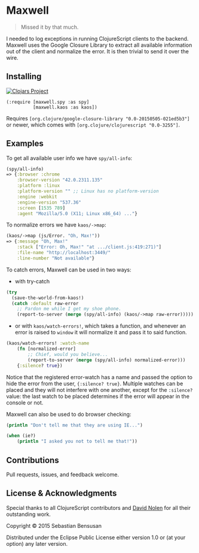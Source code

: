 # Maxwell

> Missed it by that much.

I needed to log exceptions in running ClojureScript clients to the
backend. Maxwell uses the Google Closure Library to extract all
available information out of the client and normalize the error. It is
then trivial to send it over the wire.

## Installing

[![Clojars Project](http://clojars.org/maxwell/latest-version.svg)](http://clojars.org/om-routes)

    (:require [maxwell.spy :as spy]
              [maxwell.kaos :as kaos])

Requires `[org.clojure/google-closure-library "0.0-20150505-021ed5b3"]`
or newer, which comes with `[org.clojure/clojurescript "0.0-3255"]`.

## Examples

To get all available user info we have `spy/all-info`:

```clj
(spy/all-info)
=> {:browser :chrome
    :browser-version "42.0.2311.135"
    :platform :linux
    :platform-version "" ;; Linux has no platform-version
    :engine :webkit
    :engine-version "537.36"
    :screen [1535 789]
    :agent "Mozilla/5.0 (X11; Linux x86_64) ..."}
```
To normalize errors we have `kaos/->map`:

```clj
(kaos/->map (js/Error. "Oh, Max!"))
=> {:message "Oh, Max!"
    :stack ["Error: Oh, Max!" "at .../client.js:419:271)"]
    :file-name "http://localhost:3449/"
    :line-number "Not available"}
```

To catch errors, Maxwell can be used in two ways:

* with try-catch

```clj
(try
  (save-the-world-from-kaos!)
  (catch :default raw-error
    ;; Pardon me while I get my shoe phone.
    (report-to-server (merge (spy/all-info) (kaos/->map raw-error)))))
```

* or with `kaos/watch-errors!`, which takes a
  function, and whenever an error is raised to `window` it will
  normalize it and pass it to said function.

```clj
(kaos/watch-errors! :watch-name
    (fn [normalized-error]
        ;; Chief, would you believe...
        (report-to-server (merge (spy/all-info) normalized-error)))
    {:silence? true})
```

Notice that the registered error-watch has a name and passed the
option to hide the error from the user, `{:silence? true}`. Multiple
watches can be placed and they will not interfere with one another,
except for the `:silence?` value: the last watch to be placed
determines if the error will appear in the console or not.

Maxwell can also be used to do browser checking:

```clj
(println "Don't tell me that they are using IE...")

(when (ie?)
    (println "I asked you not to tell me that!"))
```

## Contributions

Pull requests, issues, and feedback welcome.

## License & Acknowledgments

Special thanks to all ClojureScript contributors and
[David Nolen](https://github.com/swannodette) for all their
outstanding work.

Copyright © 2015 Sebastian Bensusan

Distributed under the Eclipse Public License either version 1.0 or (at
your option) any later version.
